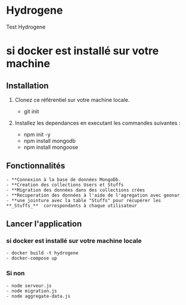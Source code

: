 # Hydrogene
Test Hydrogene 
# si docker est installé sur votre machine

## Installation
1. Clonez ce référentiel sur votre machine locale.  
    - git init

2. Installez les dependances en executant les commandes suivantes :
    - npm init -y
    - npm install mongodb
    - npm install mongoose



## Fonctionnalités 
    - **Connexion à la base de données MongoDb.
    - **Creation des collections Users et Stuffs
    - **Migration des données dans des collections crées
    - **Recuperation des données à l'aide de l'agregation avec geonar
    - **une jointure avec la table "Stuffs" pour récupérer les **_Stuffs_**  correspondants à chaque utilisateur

## Lancer l'application
### si docker est installé sur votre machine locale
    - docker build -t hydrogene
    - docker-compose up

### Si non
    - node serveur.js
    - node migration.js
    - node aggregate-data.js

